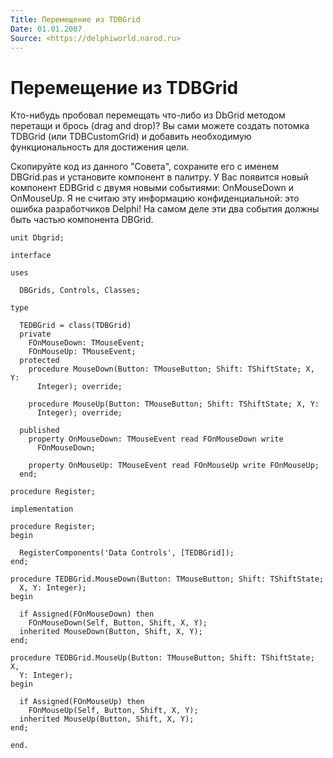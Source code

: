 ```yaml
---
Title: Перемещение из TDBGrid
Date: 01.01.2007
Source: <https://delphiworld.narod.ru>
---
```



Перемещение из TDBGrid
======================

Кто-нибудь пробовал перемещать что-либо из DbGrid методом перетащи и
брось (drag and drop)? Вы сами можете создать потомка TDBGrid (или
TDBCustomGrid) и добавить необходимую функциональность для достижения
цели.

Скопируйте код из данного "Совета", сохраните его с именем DBGrid.pas
и установите компонент в палитру. У Вас появится новый компонент EDBGrid
с двумя новыми событиями: OnMouseDown и OnMouseUp. Я не считаю эту
информацию конфиденциальной: это ошибка разработчиков Delphi! На самом
деле эти два события должны быть частью компонента DBGrid.

    unit Dbgrid;
     
    interface
     
    uses
     
      DBGrids, Controls, Classes;
     
    type
     
      TEDBGrid = class(TDBGrid)
      private
        FOnMouseDown: TMouseEvent;
        FOnMouseUp: TMouseEvent;
      protected
        procedure MouseDown(Button: TMouseButton; Shift: TShiftState; X, Y:
          Integer); override;
     
        procedure MouseUp(Button: TMouseButton; Shift: TShiftState; X, Y:
          Integer); override;
     
      published
        property OnMouseDown: TMouseEvent read FOnMouseDown write
          FOnMouseDown;
     
        property OnMouseUp: TMouseEvent read FOnMouseUp write FOnMouseUp;
      end;
     
    procedure Register;
     
    implementation
     
    procedure Register;
    begin
     
      RegisterComponents('Data Controls', [TEDBGrid]);
    end;
     
    procedure TEDBGrid.MouseDown(Button: TMouseButton; Shift: TShiftState;
      X, Y: Integer);
    begin
     
      if Assigned(FOnMouseDown) then
        FOnMouseDown(Self, Button, Shift, X, Y);
      inherited MouseDown(Button, Shift, X, Y);
    end;
     
    procedure TEDBGrid.MouseUp(Button: TMouseButton; Shift: TShiftState; X,
      Y: Integer);
    begin
     
      if Assigned(FOnMouseUp) then
        FOnMouseUp(Self, Button, Shift, X, Y);
      inherited MouseUp(Button, Shift, X, Y);
    end;
     
    end.

